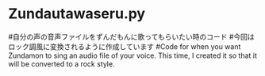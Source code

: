 # Zundautawaseru.py
#自分の声の音声ファイルをずんだもんに歌ってもらいたい時のコード
#今回はロック調風に変換されるように作成しています
#Code for when you want Zundamon to sing an audio file of your voice. This time, I created it so that it will be converted to a rock style.
